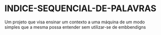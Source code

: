# INDICE-SEQUENCIAL-DE-PALAVRAS
Um projeto que visa ensinar um contexto a uma máquina de um modo simples que a mesma possa entender sem utilizar-se de embbendigns
